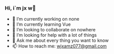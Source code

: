 ### Hi, i`m jx w👋

<!--
**wjx8848/wjx8848** is a ✨ _special_ ✨ repository because its `README.md` (this file) appears on your GitHub profile.

Here are some ideas to get you started:

- 🔭 I’m currently working on none
- 🌱 I’m currently learning Vue
- 👯 I’m looking to collaborate on nowhere
- 🤔 I’m looking for help with a lot of things
- 💬 Ask me about every thing you want to know
- 📫 How to reach me: 3257912523@qq.com
-->
- 🔭 I’m currently working on none
- 🌱 I’m currently learning Vue
- 👯 I’m looking to collaborate on nowhere
- 🤔 I’m looking for help with a lot of things
- 💬 Ask me about every thing you want to know
- 📫 How to reach me: wjxamz077@gmail.com
